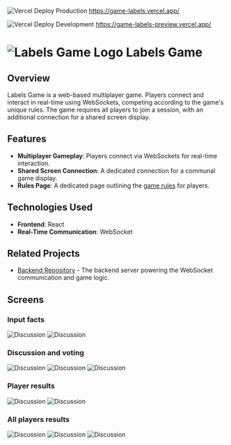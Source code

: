 ![Vercel Deploy](https://deploy-badge.vercel.app/vercel/game-labels) 
Production https://game-labels.vercel.app/


![Vercel Deploy](https://deploy-badge.vercel.app/vercel/game-labels-preview) 
Development https://game-labels-preview.vercel.app/

# ![Labels Game Logo](public/icon.svg) Labels Game 



## Overview

Labels Game is a web-based multiplayer game. Players connect and interact in real-time using WebSockets, competing according to the game's unique rules. The game requires all players to join a session, with an additional connection for a shared screen display.

## Features

- **Multiplayer Gameplay**: Players connect via WebSockets for real-time interaction.
- **Shared Screen Connection**: A dedicated connection for a communal game display.
- **Rules Page**: A dedicated page outlining the [game rules](https://game-labels.vercel.app/about) for players.

## Technologies Used

- **Frontend**: React
- **Real-Time Communication**: WebSocket

## Related Projects

- [Backend Repository](https://github.com/EAGulevich/labels-server) - The backend server powering the WebSocket communication and game logic.

## Screens

### Input facts
![Discussion](public/screens/phone_input_fact.png)
![Discussion](public/screens/host_input_facts.png)


### Discussion and voting
![Discussion](public/screens/host_discussion.png)
![Discussion](public/screens/phone_vote.png)
![Discussion](public/screens/host_votes.png)



### Player results
![Discussion](public/screens/phone_result.png)
![Discussion](public/screens/phone_result_full.png)

### All players results
![Discussion](public/screens/host_discussion_results.png)
![Discussion](public/screens/host_result.png)
![Discussion](public/screens/host_result_full.png)



